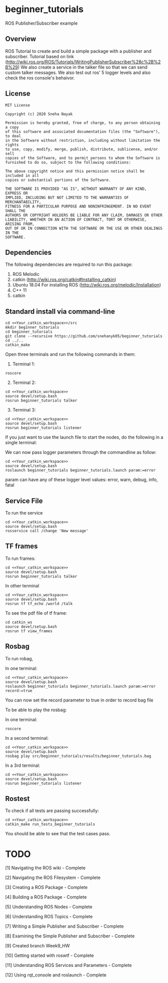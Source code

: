 # beginner_tutorials
ROS Publisher/Subscriber example


## Overview

ROS Tutorial to create and build a simple package with a publisher and subscriber.
Tutorial based on link (http://wiki.ros.org/ROS/Tutorials/WritingPublisherSubscriber%28c%2B%2B%29)
We also create a service in the talker file so that we can send custom talker messages. 
We also test out ros' 5 logger levels and also check the ros console's behaivor.

## License
```
MIT License

Copyright (c) 2020 Sneha Nayak

Permission is hereby granted, free of charge, to any person obtaining a copy
of this software and associated documentation files (the "Software"), to deal
in the Software without restriction, including without limitation the rights
to use, copy, modify, merge, publish, distribute, sublicense, and/or sell
copies of the Software, and to permit persons to whom the Software is
furnished to do so, subject to the following conditions:

The above copyright notice and this permission notice shall be included in all
copies or substantial portions of the Software.

THE SOFTWARE IS PROVIDED "AS IS", WITHOUT WARRANTY OF ANY KIND, EXPRESS OR
IMPLIED, INCLUDING BUT NOT LIMITED TO THE WARRANTIES OF MERCHANTABILITY,
FITNESS FOR A PARTICULAR PURPOSE AND NONINFRINGEMENT. IN NO EVENT SHALL THE
AUTHORS OR COPYRIGHT HOLDERS BE LIABLE FOR ANY CLAIM, DAMAGES OR OTHER
LIABILITY, WHETHER IN AN ACTION OF CONTRACT, TORT OR OTHERWISE, ARISING FROM,
OUT OF OR IN CONNECTION WITH THE SOFTWARE OR THE USE OR OTHER DEALINGS IN THE
SOFTWARE.
```

## Dependencies

The following dependencies are required to run this package:

1. ROS Melodic
2. catkin (http://wiki.ros.org/catkin#Installing_catkin)
3. Ubuntu 18.04 For installing ROS (http://wiki.ros.org/melodic/Installation)
4. C++ 11
5. catkin

## Standard install via command-line
```
cd <<Your_catkin_workspace>>/src
mkdir beginner_tutorials
cd beginner_tutorials
git clone --recursive https://github.com/snehanyk05/beginner_tutorials
cd ../..
catkin_make
```

Open three terminals and run the following commands in them:

1. Terminal 1:
```
roscore
```

2. Terminal 2:
```
cd <<Your_catkin_workspace>>
source devel/setup.bash
rosrun beginner_tutorials talker
```

3. Terminal 3:
```
cd <<Your_catkin_workspace>>
source devel/setup.bash
rosrun beginner_tutorials listener
```


If you just want to use the launch file to start the nodes, do the following in a single terminal:


We can now pass logger parameters through the commandline as follow:

```
cd <<Your_catkin_workspace>>
source devel/setup.bash
roslaunch beginner_tutorials beginner_tutorials.launch param:=error
```
param can have any of these logger level values: error, warn, debug, info, fatal

## Service File

To run the service
```
cd <<Your_catkin_workspace>>
source devel/setup.bash
rosservice call /change 'New message'

```

## TF frames 
To run frames:
```
cd <<Your_catkin_workspace>>
source devel/setup.bash
rosrun beginner_tutorials talker
```
In other terminal
```
cd <<Your_catkin_workspace>>
source devel/setup.bash
rosrun tf tf_echo /world /talk
```
To see the pdf file of tf frame:

```
cd catkin_ws
source devel/setup.bash
rosrun tf view_frames

```

## Rosbag
To run robag,

In one terminal:
```
cd <<Your_catkin_workspace>>
source devel/setup.bash
roslaunch beginner_tutorials beginner_tutorials.launch param:=error record:=true
```
You can now set the record parameter to true in order to record bag file

To be able to play the rosbag:

In one terminal:

```
roscore
```
In a second terminal:

```
cd <<Your_catkin_workspace>>
source devel/setup.bash
rosbag play src/beginner_tutorials/results/beginner_tutorials.bag

```

In a 3rd terminal:

```
cd <<Your_catkin_workspace>>
source devel/setup.bash
rosrun beginner_tutorials listener
```

## Rostest

To check if all tests are passing successfully:
```
cd <<Your_catkin_workspace>>
catkin_make run_tests_beginner_tutorials
```
You should be able to see that the test cases pass.



# TODO
[1] Navigating the ROS wiki - Complete 

[2] Navigating the ROS Filesystem - Complete

[3] Creating a ROS Package - Complete

[4] Building a ROS Package - Complete

[5] Understanding ROS Nodes - Complete

[6] Understanding ROS Topics - Complete

[7] Writing a Simple Publisher and Subscriber - Complete

[8] Examining the Simple Publisher and Subscriber - Complete

[9] Created branch Week9_HW 

[10] Getting started with roswtf - Complete

[11] Understanding ROS Services and Parameters - Complete

[12] Using rqt_console and roslaunch - Complete
